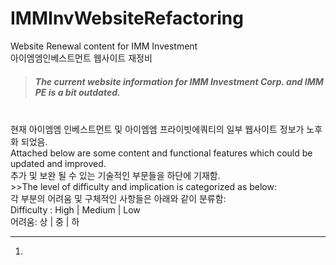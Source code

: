 # IMMInvWebsiteRefactoring
Website Renewal content for IMM Investment
<br>
아이엠엠인베스트먼트 웹사이트 재정비

><h5>The current website information for IMM Investment Corp. and IMM PE is a bit outdated.
<br>
현재 아이엠엠 인베스트먼트 및 아이엠엠 프라이빗에쿼티의 일부 웹사이트 정보가 노후화 되었음.
<br>
Attached below are some content and functional features which could be updated and improved. 
<br>
추가 및 보완 될 수 있는 기술적인 부문들을 하단에 기재함. 
<br>
>>The level of difficulty and implication is categorized as below:
<br>
각 부분의 어려움 및 구체적인 사항들은 아래와 같이 분류함: 
<br>
Difficulty : High | Medium | Low
<br>
어려움: 상 | 중 | 하
<br>

---


1. 